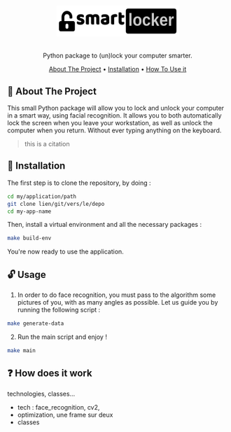 <!-- LOGO -->
<br />
<h1>
<p align="center">
  <img src="logo.png" alt="Logo" width="280" height="70">


</h1>
  <p align="center">
    Python package to (un)lock your computer smarter.
    <br />
  </p>
</p>

<p align="center">
  <a href="#about-the-project">About The Project</a> •
  <a href="#wrench-installation">Installation</a> •
  <a href="#usage">How To Use it</a> 
</p>  

## :rocket: About The Project

This small Python package will allow you to lock and unlock your computer
in a smart way, using facial recognition.
It allows you to both automatically lock the screen when you leave your workstation,
as well as unlock the computer when you return.
Without ever typing anything on the keyboard.

> this is a citation


## :wrench: Installation

The first step is to clone the repository, by doing :

```bash
cd my/application/path
git clone lien/git/vers/le/depo
cd my-app-name
```

Then, install a virtual environment and all the necessary packages :


```bash
make build-env
```

You're now ready to use the application.

## :unlock: Usage


1. In order to do face recognition, you must pass to the algorithm some pictures of you, with as many angles as possible. 
Let us guide you by running the following script : 

```bash
make generate-data
```


2. Run the main script and enjoy !


```bash
make main
```

## :question: How does it work 

technologies, classes...

- tech : face_recognition, cv2, 
- optimization, une frame sur deux 
- classes
